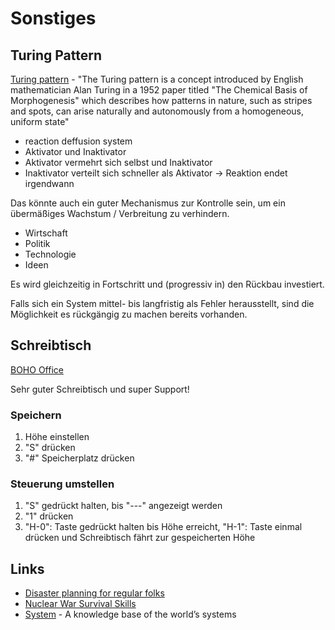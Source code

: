 # Sonstiges

## Turing Pattern

[Turing pattern](https://en.wikipedia.org/wiki/Turing_pattern) - "The Turing pattern is a concept introduced by English mathematician Alan Turing in a 1952 paper titled "The Chemical Basis of Morphogenesis" which describes how patterns in nature, such as stripes and spots, can arise naturally and autonomously from a homogeneous, uniform state"

- reaction deffusion system
- Aktivator und Inaktivator
- Aktivator vermehrt sich selbst und Inaktivator
- Inaktivator verteilt sich schneller als Aktivator -> Reaktion endet irgendwann

Das könnte auch ein guter Mechanismus zur Kontrolle sein, um ein übermäßiges Wachstum / Verbreitung zu verhindern.

- Wirtschaft
- Politik
- Technologie
- Ideen

Es wird gleichzeitig in Fortschritt und (progressiv in) den Rückbau investiert. 

Falls sich ein System mittel- bis langfristig als Fehler herausstellt, sind die Möglichkeit es rückgängig zu machen bereits vorhanden.

## Schreibtisch

[BOHO Office](https://www.boho-moebel.de/)

Sehr guter Schreibtisch und super Support!

### Speichern

1. Höhe einstellen
2. "S" drücken
3. "#" Speicherplatz drücken

### Steuerung umstellen

1. "S" gedrückt halten, bis "---" angezeigt werden
2. "1" drücken
3. "H-0": Taste gedrückt halten bis Höhe erreicht, "H-1": Taste einmal drücken und Schreibtisch fährt zur gespeicherten Höhe

## Links

- [Disaster planning for regular folks](https://lcamtuf.coredump.cx/prep/index-old.shtml)
- [Nuclear War Survival Skills](http://oism.org/nwss/nwss.pdf)
- [System](https://www.system.com/graph) - A knowledge base of the world’s systems